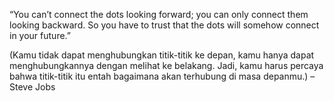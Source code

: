 “You can’t connect the dots looking forward; 
you can only connect them looking backward.
So you have to trust that the dots will somehow connect in your future.”

(Kamu tidak dapat menghubungkan titik-titik ke depan, 
kamu hanya dapat menghubungkannya dengan melihat ke belakang. 
Jadi, kamu harus percaya bahwa titik-titik itu entah bagaimana akan terhubung di masa depanmu.) – Steve Jobs
